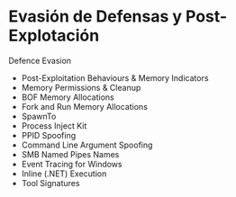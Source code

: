 # Evasión de Defensas y Post-Explotación

Defence Evasion

* Post-Exploitation Behaviours & Memory Indicators
* Memory Permissions & Cleanup
* BOF Memory Allocations
* Fork and Run Memory Allocations
* SpawnTo
* Process Inject Kit
* PPID Spoofing
* Command Line Argument Spoofing
* SMB Named Pipes Names
* Event Tracing for Windows
* Inline (.NET) Execution
* Tool Signatures
